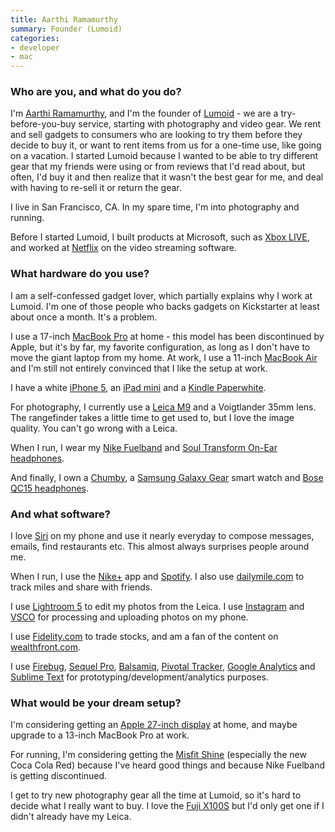```yaml
---
title: Aarthi Ramamurthy
summary: Founder (Lumoid)
categories:
- developer
- mac
---
```


### Who are you, and what do you do?

I'm [Aarthi Ramamurthy](http://aarthir.com/ "Aarthi's website."), and I'm the founder of [Lumoid][] - we are a try-before-you-buy service, starting with photography and video gear. We rent and sell gadgets to consumers who are looking to try them before they decide to buy it, or want to rent items from us for a one-time use, like going on a vacation. I started Lumoid because I wanted to be able to try different gear that my friends were using or from reviews that I'd read about, but often, I'd buy it and then realize that it wasn't the best gear for me, and deal with having to re-sell it or return the gear.

I live in San Francisco, CA. In my spare time, I'm into photography and running.

Before I started Lumoid, I built products at Microsoft, such as [Xbox LIVE][xbox-live], and worked at [Netflix][] on the video streaming software.

### What hardware do you use?

I am a self-confessed gadget lover, which partially explains why I work at Lumoid. I'm one of those people who backs gadgets on Kickstarter at least about once a month. It's a problem.

I use a 17-inch [MacBook Pro][macbook-pro] at home - this model has been discontinued by Apple, but it's by far, my favorite configuration, as long as I don't have to move the giant laptop from my home. At work, I use a 11-inch [MacBook Air][macbook-air] and I'm still not entirely convinced that I like the setup at work.

I have a white [iPhone 5][iphone-5], an [iPad mini][ipad-mini] and a [Kindle Paperwhite][kindle-paperwhite].

For photography, I currently use a [Leica M9][m9] and a Voigtlander 35mm lens. The rangefinder takes a little time to get used to, but I love the image quality. You can't go wrong with a Leica.

When I run, I wear my [Nike Fuelband][fuelband] and [Soul Transform On-Ear headphones][transform].

And finally, I own a [Chumby][], a [Samsung Galaxy Gear][galaxy-gear] smart watch and [Bose QC15 headphones][quietcomfort-15].

### And what software?

I love [Siri][] on my phone and use it nearly everyday to compose messages, emails, find restaurants etc. This almost always surprises people around me.

When I run, I use the [Nike+][nike-plus-running-ios] app and [Spotify][spotify-ios]. I also use [dailymile.com][dailymile] to track miles and share with friends.

I use [Lightroom 5][lightroom] to edit my photos from the Leica. I use [Instagram][instagram-ios] and [VSCO][vsco-ios] for processing and uploading photos on my phone.

I use [Fidelity.com][fidelity] to trade stocks, and am a fan of the content on [wealthfront.com][wealthfront].

I use [Firebug][], [Sequel Pro][sequel-pro], [Balsamiq][mockups], [Pivotal Tracker][pivotal-tracker], [Google Analytics][google-analytics] and [Sublime Text][sublime-text] for prototyping/development/analytics purposes.

### What would be your dream setup?

I'm considering getting an [Apple 27-inch display][thunderbolt-display] at home, and maybe upgrade to a 13-inch MacBook Pro at work.

For running, I'm considering getting the [Misfit Shine][shine] (especially the new Coca Cola Red) because I've heard good things and because Nike Fuelband is getting discontinued.

I get to try new photography gear all the time at Lumoid, so it's hard to decide what I really want to buy. I love the [Fuji X100S][x100s] but I'd only get one if I didn't already have my Leica.

[chumby]: http://www.chumby.com/ "A little device that runs Flash applications."
[dailymile]: http://www.dailymile.com/ "A service for tracking and sharing running workouts."
[fidelity]: https://www.fidelity.com/ "A stock trading service."
[firebug]: https://getfirebug.com/ "A Firefox addon for web development."
[fuelband]: https://en.wikipedia.org/wiki/Nike%2B_FuelBand "A fitness wristband."
[galaxy-gear]: https://en.wikipedia.org/wiki/Samsung_Galaxy_Gear "An Android-based smartwatch."
[google-analytics]: http://www.google.com/analytics/ "Web analytics."
[instagram-ios]: https://itunes.apple.com/us/app/instagram/id389801252 "A photo taking/sharing app."
[ipad-mini]: https://www.apple.com/ipad-mini/ "A 7.9 inch tablet device."
[iphone-5]: https://en.wikipedia.org/wiki/IPhone_5 "A smartphone."
[kindle-paperwhite]: https://www.amazon.com/Kindle-Paperwhite-Touch-light/dp/B007OZNZG0 "An e-book reader with a book-like screen."
[lightroom]: https://www.adobe.com/products/photoshop-lightroom.html "Photo management and editing software."
[lumoid]: https://www.lumoid.com/ "A service in San Francisco for borrowing cameras and lenses."
[m9]: https://en.wikipedia.org/wiki/Leica_M9 "An 18.5 megapixel digital camera with a full-frame sensor."
[macbook-air]: https://www.apple.com/macbook-air/ "A very thin laptop."
[macbook-pro]: https://www.apple.com/macbook-pro/ "A laptop."
[mockups]: https://balsamiq.com/products/mockups/ "Drawing-like mockup software."
[netflix]: https://www.netflix.com/ "A movie rental and streaming service."
[nike-plus-running-ios]: https://www.nike.com/us/en_us/c/nike-plus/running-app-gps "A running app tied to the Fuelband tracker."
[pivotal-tracker]: https://www.pivotaltracker.com/ "A project management service."
[quietcomfort-15]: http://www.bose.com/controller?url=/shop_online/headphones/noise_cancelling_headphones/quietcomfort_15/index.jsp "Noise-cancelling headphones."
[sequel-pro]: http://www.sequelpro.com/ "A MySQL GUI for the Mac."
[shine]: https://store.misfit.com/products/shine "A personal fitness tracking device."
[siri]: https://en.wikipedia.org/wiki/Siri "An intelligent personal assistant service."
[spotify-ios]: https://itunes.apple.com/us/app/spotify/id324684580 "An iOS client for the music service."
[sublime-text]: http://www.sublimetext.com/ "A coder's text editor."
[thunderbolt-display]: https://www.apple.com/displays/ "A Thunderbolt-powered monitor."
[transform]: https://www.soulelectronics.com/shop/soul-electronics-transform-superior-active-performance-on-ear-headphones.html "On-the-ear headphones."
[vsco-ios]: https://apps.apple.com/app/vsco-cam/id588013838 "A camera app."
[wealthfront]: https://www.wealthfront.com/ "An automated investment service."
[x100s]: http://www.fujifilm.com/products/digital_cameras/x/fujifilm_x100s/ "A 16 megapixel digital camera."
[xbox-live]: https://www.xbox.com/en-US/live "An online service for the Xbox 360."
